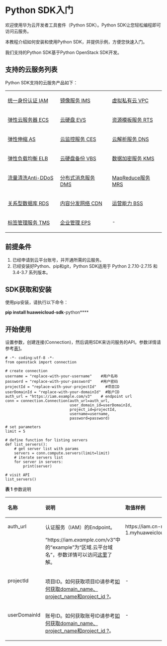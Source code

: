 # Python SDK入门<a name="sdk_02_0002"></a>

欢迎使用华为云开发者工具套件（Python SDK）。Python SDK让您轻松编程即可访问云服务。

本教程介绍如何安装和使用Python SDK，并提供示例，方便您快速入门。

我们支持的Python SDK基于Python OpenStack SDK开发。

## 支持的云服务列表<a name="section17155134542410"></a>

Python SDK支持的云服务产品如下：

<a name="table1848320466268"></a>
<table><tbody><tr id="row048394632610"><td class="cellrowborder" valign="top" width="33.463346334633464%"><p id="p548314642615"><a name="p548314642615"></a><a name="p548314642615"></a><a href="IAM-Python-SDK示例.md">统一身份认证 IAM</a></p>
</td>
<td class="cellrowborder" valign="top" width="33.2033203320332%"><p id="p15483746112620"><a name="p15483746112620"></a><a name="p15483746112620"></a><a href="IMS-Python-SDK示例.md">镜像服务 IMS</a></p>
</td>
<td class="cellrowborder" valign="top" width="33.33333333333333%"><p id="p184834466266"><a name="p184834466266"></a><a name="p184834466266"></a><a href="VPC-Python-SDK示例.md">虚拟私有云 VPC</a></p>
</td>
</tr>
<tr id="row848314616261"><td class="cellrowborder" valign="top" width="33.463346334633464%"><p id="p8483154672611"><a name="p8483154672611"></a><a name="p8483154672611"></a><a href="ECS-Python-SDK示例.md">弹性云服务器 ECS</a></p>
</td>
<td class="cellrowborder" valign="top" width="33.2033203320332%"><p id="p7483546112619"><a name="p7483546112619"></a><a name="p7483546112619"></a><a href="EVS-Python-SDK示例.md">云硬盘 EVS</a></p>
</td>
<td class="cellrowborder" valign="top" width="33.33333333333333%"><p id="p348313467267"><a name="p348313467267"></a><a name="p348313467267"></a><a href="RTS-Python-SDK示例.md">资源模板服务 RTS</a></p>
</td>
</tr>
<tr id="row0483114672619"><td class="cellrowborder" valign="top" width="33.463346334633464%"><p id="p6483646192611"><a name="p6483646192611"></a><a name="p6483646192611"></a><a href="AS-Python-SDK示例.md">弹性伸缩 AS</a></p>
</td>
<td class="cellrowborder" valign="top" width="33.2033203320332%"><p id="p134831346172620"><a name="p134831346172620"></a><a name="p134831346172620"></a><a href="CES-Python-SDK示例.md">云监控服务 CES</a></p>
</td>
<td class="cellrowborder" valign="top" width="33.33333333333333%"><p id="p1848384618269"><a name="p1848384618269"></a><a name="p1848384618269"></a><a href="DNS-Python-SDK示例.md">云解析服务 DNS</a></p>
</td>
</tr>
<tr id="row12483246172614"><td class="cellrowborder" valign="top" width="33.463346334633464%"><p id="p1348344616268"><a name="p1348344616268"></a><a name="p1348344616268"></a><a href="ELB-Python-SDK示例.md">弹性负载均衡 ELB</a></p>
</td>
<td class="cellrowborder" valign="top" width="33.2033203320332%"><p id="p648416460264"><a name="p648416460264"></a><a name="p648416460264"></a><a href="VBS-Python-SDK示例.md">云硬盘备份 VBS</a></p>
</td>
<td class="cellrowborder" valign="top" width="33.33333333333333%"><p id="p116943934313"><a name="p116943934313"></a><a name="p116943934313"></a><a href="KMS-Python-SDK示例.md">数据加密服务 KMS</a></p>
</td>
</tr>
<tr id="row1448484632611"><td class="cellrowborder" valign="top" width="33.463346334633464%"><p id="p104845462264"><a name="p104845462264"></a><a name="p104845462264"></a><a href="Anti-DDoS-Python-SDK示例.md">流量清洗Anti-DDoS</a></p>
</td>
<td class="cellrowborder" valign="top" width="33.2033203320332%"><p id="p94841746142617"><a name="p94841746142617"></a><a name="p94841746142617"></a><a href="DMS-Python-SDK示例.md">分布式消息服务 DMS</a></p>
</td>
<td class="cellrowborder" valign="top" width="33.33333333333333%"><p id="p3484346192613"><a name="p3484346192613"></a><a name="p3484346192613"></a><a href="MRS-Python-SDK示例.md">MapReduce服务 MRS</a></p>
</td>
</tr>
<tr id="row11484946192618"><td class="cellrowborder" valign="top" width="33.463346334633464%"><p id="p76902021442"><a name="p76902021442"></a><a name="p76902021442"></a><a href="RDS-Python-SDK示例.md">关系型数据库 RDS</a></p>
</td>
<td class="cellrowborder" valign="top" width="33.2033203320332%"><p id="p174841446102618"><a name="p174841446102618"></a><a name="p174841446102618"></a><a href="CDN-Python-SDK示例.md">内容分发网络 CDN</a></p>
</td>
<td class="cellrowborder" valign="top" width="33.33333333333333%"><p id="p4261121821718"><a name="p4261121821718"></a><a name="p4261121821718"></a><a href="BSS-Python-SDK示例.md">运营能力 BSS</a></p>
</td>
</tr>
<tr id="row17862181283618"><td class="cellrowborder" valign="top" width="33.463346334633464%"><p id="p684012062411"><a name="p684012062411"></a><a name="p684012062411"></a><a href="TMS-Python-SDK示例.md">标签管理服务 TMS</a></p>
</td>
<td class="cellrowborder" valign="top" width="33.2033203320332%"><p id="p3713185403415"><a name="p3713185403415"></a><a name="p3713185403415"></a><a href="EPS-Python-SDK示例.md">企业管理 EPS</a></p>
</td>
<td class="cellrowborder" valign="top" width="33.33333333333333%"><p id="p6863201215363"><a name="p6863201215363"></a><a name="p6863201215363"></a>-</p>
</td>
</tr>
</tbody>
</table>

## 前提条件<a name="section6648223"></a>

1.  已经申请到云平台账号，并开通所需的云服务。
2.  已经安装好Python、pip和git，Python SDK适用于 Python 2.7.10-2.7.15 和 3.4-3.7 系列版本。

## SDK获取和安装<a name="section55709224162346"></a>

使用pip安装，请执行以下命令：

**pip install huaweicloud-sdk**-python****

## 开始使用<a name="section65075345162437"></a>

设置参数，创建连接\(Connection\)，然后调用SDK来访问服务的API。参数详情请参考[表1](#table4561115173218)。

```
# -*- coding:utf-8 -*-
from openstack import connection

# create connection
username = "replace-with-your-username"    #用户名称
password = "replace-with-your-password"    #用户密码
projectId = "replace-with-your-projectId"    #项目ID
userDomainId = "replace-with-your-domainId"  #账户ID
auth_url = "https://iam.example.com/v3"    # endpoint url
conn = connection.Connection(auth_url=auth_url,
                             user_domain_id=userDomainId,
                             project_id=projectId,
                             username=username,
                             password=password)

# set parameters
limit = 5

# define function for listing servers
def list_servers():
    # get server list with params
    servers = conn.compute.servers(limit=limit)
    # iterate servers list
    for server in servers:
        print(server)

# visit API
list_servers()
```

**表 1**  参数说明

<a name="table4561115173218"></a>
<table><thead align="left"><tr id="row12561105113219"><th class="cellrowborder" valign="top" width="15.901590159015901%" id="mcps1.2.4.1.1"><p id="p195611252321"><a name="p195611252321"></a><a name="p195611252321"></a>名称</p>
</th>
<th class="cellrowborder" valign="top" width="39.38393839383938%" id="mcps1.2.4.1.2"><p id="p456145133212"><a name="p456145133212"></a><a name="p456145133212"></a>说明</p>
</th>
<th class="cellrowborder" valign="top" width="44.71447144714472%" id="mcps1.2.4.1.3"><p id="p175619553214"><a name="p175619553214"></a><a name="p175619553214"></a>取值样例</p>
</th>
</tr>
</thead>
<tbody><tr id="row175617593220"><td class="cellrowborder" valign="top" width="15.901590159015901%" headers="mcps1.2.4.1.1 "><p id="p791817161131"><a name="p791817161131"></a><a name="p791817161131"></a>auth_url</p>
</td>
<td class="cellrowborder" valign="top" width="39.38393839383938%" headers="mcps1.2.4.1.2 "><p id="p082312211563"><a name="p082312211563"></a><a name="p082312211563"></a>认证服务（IAM）的Endpoint。</p>
<p id="zh-cn_topic_0121671869_li10140171754817p0"><a name="zh-cn_topic_0121671869_li10140171754817p0"></a><a name="zh-cn_topic_0121671869_li10140171754817p0"></a>“https://iam.<em id="i86181317204018"><a name="i86181317204018"></a><a name="i86181317204018"></a>example</em>.com/v3”中的“example”为“区域.云平台域名”，参数详情可以访问<a href="https://developer.huaweicloud.com/endpoint" target="_blank" rel="noopener noreferrer">这里</a>了解。</p>
</td>
<td class="cellrowborder" valign="top" width="44.71447144714472%" headers="mcps1.2.4.1.3 "><p id="p105621519321"><a name="p105621519321"></a><a name="p105621519321"></a>https://iam.cn-north-1.myhuaweicloud.com/v3</p>
</td>
</tr>
<tr id="row1656275163214"><td class="cellrowborder" valign="top" width="15.901590159015901%" headers="mcps1.2.4.1.1 "><p id="p993913484"><a name="p993913484"></a><a name="p993913484"></a>projectId</p>
</td>
<td class="cellrowborder" valign="top" width="39.38393839383938%" headers="mcps1.2.4.1.2 "><p id="p664771152820"><a name="p664771152820"></a><a name="p664771152820"></a>项目ID。如何获取项目ID请参考<a href="如何获取domain_name-project_name和project_id.md">如何获取domain_name、project_name和project_id ?</a>。</p>
</td>
<td class="cellrowborder" valign="top" width="44.71447144714472%" headers="mcps1.2.4.1.3 "><p id="p2056295203213"><a name="p2056295203213"></a><a name="p2056295203213"></a>-</p>
</td>
</tr>
<tr id="row856217512326"><td class="cellrowborder" valign="top" width="15.901590159015901%" headers="mcps1.2.4.1.1 "><p id="p656217518325"><a name="p656217518325"></a><a name="p656217518325"></a>userDomainId</p>
</td>
<td class="cellrowborder" valign="top" width="39.38393839383938%" headers="mcps1.2.4.1.2 "><p id="p856285113212"><a name="p856285113212"></a><a name="p856285113212"></a>账号ID。如何获取账号ID请参考<a href="如何获取domain_name-project_name和project_id.md">如何获取domain_name、project_name和project_id ?</a>。</p>
</td>
<td class="cellrowborder" valign="top" width="44.71447144714472%" headers="mcps1.2.4.1.3 "><p id="p25628523215"><a name="p25628523215"></a><a name="p25628523215"></a>-</p>
</td>
</tr>
</tbody>
</table>

